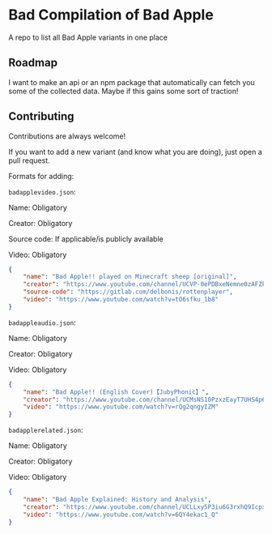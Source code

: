 
# Bad Compilation of Bad Apple

A repo to list all Bad Apple variants in one place

## Roadmap

I want to make an api or an npm package that automatically can fetch you some of the collected data. Maybe if this gains some sort of traction!

## Contributing

Contributions are always welcome!

If you want to add a new variant (and know what you are doing), just open a pull request.

Formats for adding:

`badapplevideo.json`:

Name: Obligatory

Creator: Obligatory

Source code: If applicable/is publicly available

Video: Obligatory

```json
{
    "name": "Bad Apple!! played on Minecraft sheep [original]",
    "creator": "https://www.youtube.com/channel/UCVP-0ePDBxeNemne0zAFZkg",
    "source-code": "https://gitlab.com/delbonis/rottenplayer",
    "video": "https://www.youtube.com/watch?v=tO6sfku_1b8"
}
```

`badappleaudio.json`:

Name: Obligatory

Creator: Obligatory

Video: Obligatory

```json
{
    "name": "Bad Apple!! (English Cover)【JubyPhonic】",
    "creator": "https://www.youtube.com/channel/UCMsNS10PzxzEayT7UHS4p6g",
    "video": "https://www.youtube.com/watch?v=rQg2qngyIZM"
}
```

`badapplerelated.json`:

Name: Obligatory

Creator: Obligatory

Video: Obligatory

```json
{
    "name": "Bad Apple Explained: History and Analysis",
    "creator": "https://www.youtube.com/channel/UCLLxy5P3iu6G3rxhQ9Icpxg",
    "video": "https://www.youtube.com/watch?v=6QY4ekac1_Q"
}
```